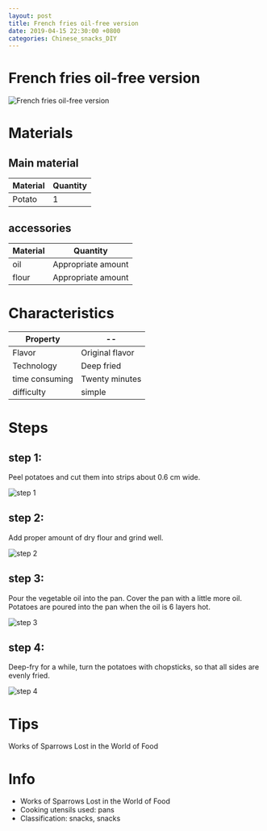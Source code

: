 ```yaml
---
layout: post
title: French fries oil-free version
date: 2019-04-15 22:30:00 +0800
categories: Chinese_snacks_DIY
---
```


# French fries oil-free version

![French fries oil-free version]({{site.baseurl}}/img/417092/417092.jpg)

# Materials


## Main material

Material|Quantity
--|--
Potato|1

## accessories

Material|Quantity
--|--
oil|Appropriate amount
flour|Appropriate amount

# Characteristics

Property|--
--|--
Flavor|Original flavor
Technology|Deep fried
time consuming|Twenty minutes
difficulty|simple

# Steps

## step 1:

Peel potatoes and cut them into strips about 0.6 cm wide.

![step 1]({{site.baseurl}}/img/417092/1.jpg)

## step 2:

Add proper amount of dry flour and grind well.

![step 2]({{site.baseurl}}/img/417092/2.jpg)

## step 3:

Pour the vegetable oil into the pan. Cover the pan with a little more oil. Potatoes are poured into the pan when the oil is 6 layers hot.

![step 3]({{site.baseurl}}/img/417092/3.jpg)

## step 4:

Deep-fry for a while, turn the potatoes with chopsticks, so that all sides are evenly fried.

![step 4]({{site.baseurl}}/img/417092/4.jpg)

# Tips

Works of Sparrows Lost in the World of Food

# Info

- Works of Sparrows Lost in the World of Food
- Cooking utensils used: pans
- Classification: snacks, snacks